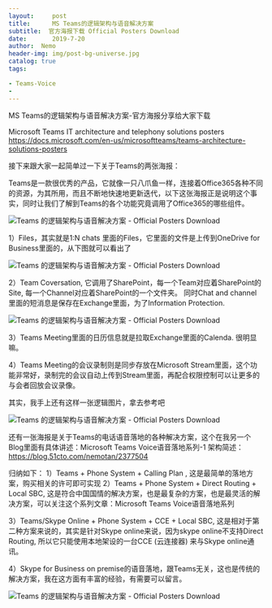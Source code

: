 ```yaml
---
layout:     post
title:      MS Teams的逻辑架构与语音解决方案
subtitle:  官方海报下载 Official Posters Download
date:       2019-7-20
author:  Nemo
header-img: img/post-bg-universe.jpg
catalog: true
tags:

- Teams-Voice
- 
---
```


MS Teams的逻辑架构与语音解决方案-官方海报分享给大家下载

Microsoft Teams IT architecture and telephony solutions posters
https://docs.microsoft.com/en-us/microsoftteams/teams-architecture-solutions-posters

接下来跟大家一起简单过一下关于Teams的两张海报：

Teams是一款很优秀的产品，它就像一只八爪鱼一样，连接着Office365各种不同的资源，为其所用，而且不断地快速地更新迭代，以下这张海报正是说明这个事实，同时让我们了解到Teams的各个功能究竟调用了Office365的哪些组件。

![Teams 的逻辑架构与语音解决方案 - Official Posters Download](https://cdn.jsdelivr.net/gh/tangx007/tangx007.github.io/img/p1111459786693e9a05c39dc062c05ff24d73.png)

1）Files，其实就是1:N chats 里面的Files，它里面的文件是上传到OneDrive for Business里面的，从下图就可以看出了

![Teams 的逻辑架构与语音解决方案 - Official Posters Download](https://cdn.jsdelivr.net/gh/tangx007/tangx007.github.io/img/p22210151ac6f3c85651e7626dfcb3fdde31.png)

2）Team Coversation, 它调用了SharePoint，每一个Team对应着SharePoint的Site, 每一个Channel对应着SharePoint的一个文件夹。
同时Chat and channel 里面的短消息是保存在Exchange里面，为了Information Protection.

![Teams 的逻辑架构与语音解决方案 - Official Posters Download](https://cdn.jsdelivr.net/gh/tangx007/tangx007.github.io/img/p333313c62c90ebf7d8f18c964a90a2596b6e.png)

3）Teams Meeting里面的日历信息就是拉取Exchange里面的Calenda. 很明显嘛。

4）Teams Meeting的会议录制则是同步存放在Microsoft Stream里面，这个功能非常好，录制完的会议自动上传到Stream里面，再配合权限控制可以让更多的与会者回放会议录像。

其实，我手上还有这样一张逻辑图片，拿去参考吧

![Teams 的逻辑架构与语音解决方案 - Official Posters Download](https://cdn.jsdelivr.net/gh/tangx007/tangx007.github.io/img/p44446970a9c9fdd8b44f7994d0ea722a09bb.png)

还有一张海报是关于Teams的电话语音落地的各种解决方案，这个在我另一个Blog里面有具体讲述：Microsoft Teams Voice语音落地系列-1 架构简述：https://blog.51cto.com/nemotan/2377504

归纳如下：
1）Teams + Phone System + Calling Plan , 这是最简单的落地方案，购买相关的许可即可实现
2）Teams + Phone System + Direct Routing + Local SBC, 这是符合中国国情的解决方案，也是最复杂的方案，也是最灵活的解决方案，可以关注这个系列文章：Microsoft Teams Voice语音落地系列

3）Teams/Skype Online + Phone System + CCE + Local SBC,  这是相对于第二种方案来说的，其实是针对Skype online来说，因为skype online不支持Direct Routing,  所以它只能使用本地架设的一台CCE (云连接器) 来与Skype online通讯。

4）Skype for Business on premise的语音落地，跟Teams无关，这也是传统的解决方案，我在这方面有丰富的经验，有需要可以留言。

![Teams 的逻辑架构与语音解决方案 - Official Posters Download](https://cdn.jsdelivr.net/gh/tangx007/tangx007.github.io/img/p555553bbf12a18e118babd1dda01b4814388e.png)